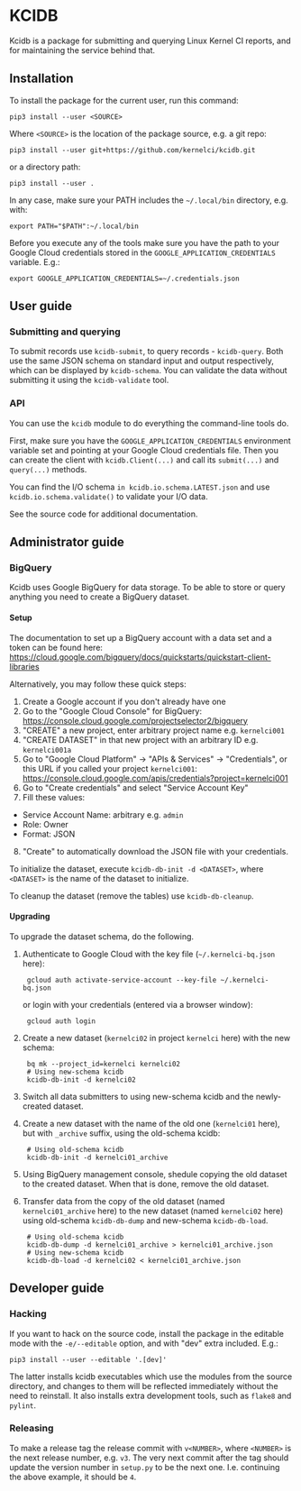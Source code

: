KCIDB
=====

Kcidb is a package for submitting and querying Linux Kernel CI reports,
and for maintaining the service behind that.

Installation
------------

To install the package for the current user, run this command:

    pip3 install --user <SOURCE>

Where `<SOURCE>` is the location of the package source, e.g. a git repo:

    pip3 install --user git+https://github.com/kernelci/kcidb.git

or a directory path:

    pip3 install --user .

In any case, make sure your PATH includes the `~/.local/bin` directory, e.g.
with:

    export PATH="$PATH":~/.local/bin

Before you execute any of the tools make sure you have the path to your Google
Cloud credentials stored in the `GOOGLE_APPLICATION_CREDENTIALS` variable.
E.g.:

    export GOOGLE_APPLICATION_CREDENTIALS=~/.credentials.json

User guide
----------

### Submitting and querying

To submit records use `kcidb-submit`, to query records - `kcidb-query`.
Both use the same JSON schema on standard input and output respectively, which
can be displayed by `kcidb-schema`. You can validate the data without
submitting it using the `kcidb-validate` tool.

### API

You can use the `kcidb` module to do everything the command-line tools do.

First, make sure you have the `GOOGLE_APPLICATION_CREDENTIALS` environment
variable set and pointing at your Google Cloud credentials file. Then you can
create the client with `kcidb.Client(...)` and call its `submit(...)`
and `query(...)` methods.

You can find the I/O schema `in kcidb.io.schema.LATEST.json` and use
`kcidb.io.schema.validate()` to validate your I/O data.

See the source code for additional documentation.

Administrator guide
-------------------

### BigQuery

Kcidb uses Google BigQuery for data storage. To be able to store or query
anything you need to create a BigQuery dataset.

#### Setup

The documentation to set up a BigQuery account with a data set and a token can
be found here:
https://cloud.google.com/bigquery/docs/quickstarts/quickstart-client-libraries

Alternatively, you may follow these quick steps:

1. Create a Google account if you don't already have one
2. Go to the "Google Cloud Console" for BigQuery: https://console.cloud.google.com/projectselector2/bigquery
3. "CREATE" a new project, enter arbitrary project name e.g. `kernelci001`
4. "CREATE DATASET" in that new project with an arbitrary ID e.g. `kernelci001a`
5. Go to "Google Cloud Platform" -> "APIs & Services" -> "Credentials",
   or this URL if you called your project `kernelci001`: https://console.cloud.google.com/apis/credentials?project=kernelci001
6. Go to "Create credentials" and select "Service Account Key"
7. Fill these values:
  * Service Account Name: arbitrary e.g. `admin`
  * Role: Owner
  * Format: JSON
8. "Create" to automatically download the JSON file with your credentials.

To initialize the dataset, execute `kcidb-db-init -d <DATASET>`, where
`<DATASET>` is the name of the dataset to initialize.

To cleanup the dataset (remove the tables) use `kcidb-db-cleanup`.

#### Upgrading

To upgrade the dataset schema, do the following.

1. Authenticate to Google Cloud with the key file (`~/.kernelci-bq.json`
   here):

        gcloud auth activate-service-account --key-file ~/.kernelci-bq.json

   or login with your credentials (entered via a browser window):

        gcloud auth login

2. Create a new dataset (`kernelci02` in project `kernelci` here) with the new
   schema:

        bq mk --project_id=kernelci kernelci02
        # Using new-schema kcidb
        kcidb-db-init -d kernelci02

3. Switch all data submitters to using new-schema kcidb and the newly-created
   dataset.

4. Create a new dataset with the name of the old one (`kernelci01` here), but
   with `_archive` suffix, using the old-schema kcidb:

        # Using old-schema kcidb
        kcidb-db-init -d kernelci01_archive

5. Using BigQuery management console, shedule copying the old dataset to the
   created dataset. When that is done, remove the old dataset.

6. Transfer data from the copy of the old dataset (named `kernelci01_archive`
   here) to the new dataset (named `kernelci02` here) using old-schema
   `kcidb-db-dump` and new-schema `kcidb-db-load`.

        # Using old-schema kcidb
        kcidb-db-dump -d kernelci01_archive > kernelci01_archive.json
        # Using new-schema kcidb
        kcidb-db-load -d kernelci02 < kernelci01_archive.json

Developer guide
---------------

### Hacking

If you want to hack on the source code, install the package in the editable
mode with the `-e/--editable` option, and with "dev" extra included. E.g.:

    pip3 install --user --editable '.[dev]'

The latter installs kcidb executables which use the modules from the source
directory, and changes to them will be reflected immediately without the need
to reinstall. It also installs extra development tools, such as `flake8` and
`pylint`.

### Releasing

To make a release tag the release commit with `v<NUMBER>`, where `<NUMBER>` is
the next release number, e.g. `v3`. The very next commit after the tag should
update the version number in `setup.py` to be the next one. I.e. continuing
the above example, it should be `4`.
